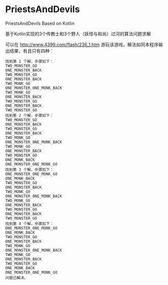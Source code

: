 # PriestsAndDevils
PriestsAndDevils Based on Kotlin

基于Kotlin实现的3个传教士和3个野人（妖怪与和尚）过河的算法问题求解

可以在 http://www.4399.com/flash/236_1.htm 游玩该游戏，解法如同本程序输出结果，有且只有四种：
```
找到第 1 个解，步骤如下：
TWO_MONSTER_GO
ONE_MONSTER_BACK
TWO_MONSTER_GO
ONE_MONSTER_BACK
TWO_MONK_GO
ONE_MONSTER_ONE_MONK_BACK
TWO_MONK_GO
ONE_MONSTER_BACK
TWO_MONSTER_GO
ONE_MONSTER_BACK
TWO_MONSTER_GO
找到第 2 个解，步骤如下：
TWO_MONSTER_GO
ONE_MONSTER_BACK
TWO_MONSTER_GO
ONE_MONSTER_BACK
TWO_MONK_GO
ONE_MONSTER_ONE_MONK_BACK
TWO_MONK_GO
ONE_MONSTER_BACK
TWO_MONSTER_GO
ONE_MONK_BACK
ONE_MONSTER_ONE_MONK_GO
找到第 3 个解，步骤如下：
ONE_MONSTER_ONE_MONK_GO
ONE_MONK_BACK
TWO_MONSTER_GO
ONE_MONSTER_BACK
TWO_MONK_GO
ONE_MONSTER_ONE_MONK_BACK
TWO_MONK_GO
ONE_MONSTER_BACK
TWO_MONSTER_GO
ONE_MONSTER_BACK
TWO_MONSTER_GO
找到第 4 个解，步骤如下：
ONE_MONSTER_ONE_MONK_GO
ONE_MONK_BACK
TWO_MONSTER_GO
ONE_MONSTER_BACK
TWO_MONK_GO
ONE_MONSTER_ONE_MONK_BACK
TWO_MONK_GO
ONE_MONSTER_BACK
TWO_MONSTER_GO
ONE_MONK_BACK
ONE_MONSTER_ONE_MONK_GO
问题已解决。
```
